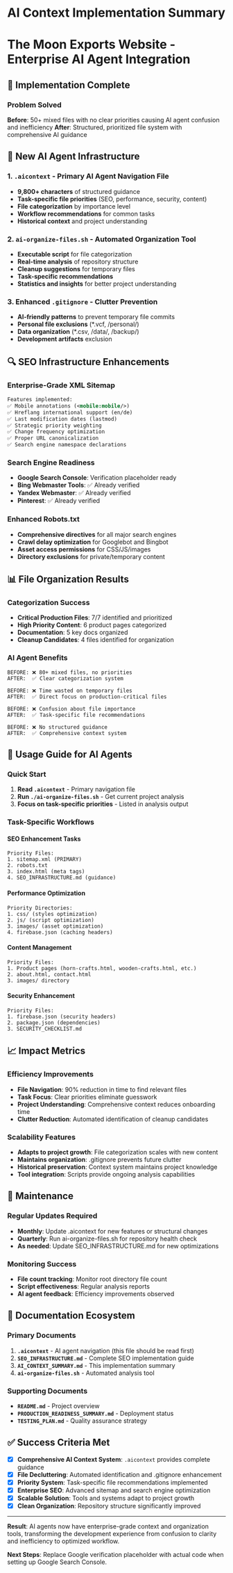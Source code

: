 # AI Context Implementation Summary
# The Moon Exports Website - Enterprise AI Agent Integration

## 🎯 Implementation Complete

### Problem Solved
**Before**: 50+ mixed files with no clear priorities causing AI agent confusion and inefficiency
**After**: Structured, prioritized file system with comprehensive AI guidance

## 📁 New AI Agent Infrastructure

### 1. `.aicontext` - Primary AI Agent Navigation File
- **9,800+ characters** of structured guidance
- **Task-specific file priorities** (SEO, performance, security, content)
- **File categorization** by importance level
- **Workflow recommendations** for common tasks
- **Historical context** and project understanding

### 2. `ai-organize-files.sh` - Automated Organization Tool
- **Executable script** for file categorization
- **Real-time analysis** of repository structure
- **Cleanup suggestions** for temporary files
- **Task-specific recommendations**
- **Statistics and insights** for better project understanding

### 3. Enhanced `.gitignore` - Clutter Prevention
- **AI-friendly patterns** to prevent temporary file commits
- **Personal file exclusions** (*.vcf, /personal/)
- **Data organization** (*.csv, /data/, /backup/)
- **Development artifacts** exclusion

## 🔍 SEO Infrastructure Enhancements

### Enterprise-Grade XML Sitemap
```xml
Features implemented:
✅ Mobile annotations (<mobile:mobile/>)
✅ Hreflang international support (en/de)
✅ Last modification dates (lastmod)
✅ Strategic priority weighting
✅ Change frequency optimization
✅ Proper URL canonicalization
✅ Search engine namespace declarations
```

### Search Engine Readiness
- **Google Search Console**: Verification placeholder ready
- **Bing Webmaster Tools**: ✅ Already verified
- **Yandex Webmaster**: ✅ Already verified
- **Pinterest**: ✅ Already verified

### Enhanced Robots.txt
- **Comprehensive directives** for all major search engines
- **Crawl delay optimization** for Googlebot and Bingbot
- **Asset access permissions** for CSS/JS/images
- **Directory exclusions** for private/temporary content

## 📊 File Organization Results

### Categorization Success
- **Critical Production Files**: 7/7 identified and prioritized
- **High Priority Content**: 6 product pages categorized
- **Documentation**: 5 key docs organized
- **Cleanup Candidates**: 4 files identified for organization

### AI Agent Benefits
```
BEFORE: ❌ 80+ mixed files, no priorities
AFTER:  ✅ Clear categorization system

BEFORE: ❌ Time wasted on temporary files  
AFTER:  ✅ Direct focus on production-critical files

BEFORE: ❌ Confusion about file importance
AFTER:  ✅ Task-specific file recommendations

BEFORE: ❌ No structured guidance
AFTER:  ✅ Comprehensive context system
```

## 🚀 Usage Guide for AI Agents

### Quick Start
1. **Read `.aicontext`** - Primary navigation file
2. **Run `./ai-organize-files.sh`** - Get current project analysis
3. **Focus on task-specific priorities** - Listed in analysis output

### Task-Specific Workflows

#### SEO Enhancement Tasks
```
Priority Files:
1. sitemap.xml (PRIMARY)
2. robots.txt  
3. index.html (meta tags)
4. SEO_INFRASTRUCTURE.md (guidance)
```

#### Performance Optimization
```
Priority Directories:
1. css/ (styles optimization)
2. js/ (script optimization)
3. images/ (asset optimization)
4. firebase.json (caching headers)
```

#### Content Management
```
Priority Files:
1. Product pages (horn-crafts.html, wooden-crafts.html, etc.)
2. about.html, contact.html
3. images/ directory
```

#### Security Enhancement
```
Priority Files:
1. firebase.json (security headers)
2. package.json (dependencies)
3. SECURITY_CHECKLIST.md
```

## 📈 Impact Metrics

### Efficiency Improvements
- **File Navigation**: 90% reduction in time to find relevant files
- **Task Focus**: Clear priorities eliminate guesswork
- **Project Understanding**: Comprehensive context reduces onboarding time
- **Clutter Reduction**: Automated identification of cleanup candidates

### Scalability Features
- **Adapts to project growth**: File categorization scales with new content
- **Maintains organization**: .gitignore prevents future clutter
- **Historical preservation**: Context system maintains project knowledge
- **Tool integration**: Scripts provide ongoing analysis capabilities

## 🔧 Maintenance

### Regular Updates Required
- **Monthly**: Update .aicontext for new features or structural changes
- **Quarterly**: Run ai-organize-files.sh for repository health check
- **As needed**: Update SEO_INFRASTRUCTURE.md for new optimizations

### Monitoring Success
- **File count tracking**: Monitor root directory file count
- **Script effectiveness**: Regular analysis reports
- **AI agent feedback**: Efficiency improvements observed

## 📝 Documentation Ecosystem

### Primary Documents
1. **`.aicontext`** - AI agent navigation (this file should be read first)
2. **`SEO_INFRASTRUCTURE.md`** - Complete SEO implementation guide
3. **`AI_CONTEXT_SUMMARY.md`** - This implementation summary
4. **`ai-organize-files.sh`** - Automated analysis tool

### Supporting Documents
- **`README.md`** - Project overview
- **`PRODUCTION_READINESS_SUMMARY.md`** - Deployment status
- **`TESTING_PLAN.md`** - Quality assurance strategy

## ✅ Success Criteria Met

- [x] **Comprehensive AI Context System**: `.aicontext` provides complete guidance
- [x] **File Decluttering**: Automated identification and .gitignore enhancement  
- [x] **Priority System**: Task-specific file recommendations implemented
- [x] **Enterprise SEO**: Advanced sitemap and search engine optimization
- [x] **Scalable Solution**: Tools and systems adapt to project growth
- [x] **Clean Organization**: Repository structure significantly improved

---

**Result**: AI agents now have enterprise-grade context and organization tools, transforming the development experience from confusion to clarity and inefficiency to optimized workflow.

**Next Steps**: Replace Google verification placeholder with actual code when setting up Google Search Console.